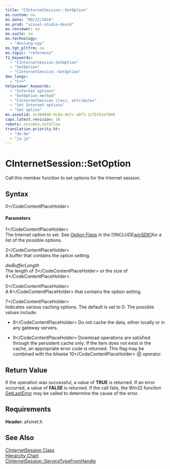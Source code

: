 ```yaml
---
title: "CInternetSession::SetOption"
ms.custom: na
ms.date: "09/22/2016"
ms.prod: "visual-studio-dev14"
ms.reviewer: na
ms.suite: na
ms.technology: 
  - "devlang-cpp"
ms.tgt_pltfrm: na
ms.topic: "reference"
f1_keywords: 
  - "CInternetSession.SetOption"
  - "SetOption"
  - "CInternetSession::SetOption"
dev_langs: 
  - "C++"
helpviewer_keywords: 
  - "Internet options"
  - "SetOption method"
  - "CInternetSession class, attributes"
  - "Set Internet options"
  - "Set option"
ms.assetid: 4c30d846-9c8a-4e7c-a0f3-11fb7b1ef040
caps.latest.revision: 16
robots: noindex,nofollow
translation.priority.ht: 
  - "de-de"
  - "ja-jp"
---
```

# CInternetSession::SetOption
Call this member function to set options for the Internet session.  
  
## Syntax  
  
<CodeContentPlaceHolder>0\</CodeContentPlaceHolder>  
#### Parameters  
 <CodeContentPlaceHolder>1\</CodeContentPlaceHolder>  
 The Internet option to set. See [Option Flags](http://msdn.microsoft.com/library/windows/desktop/aa385328) in the [!INCLUDE[winSDK](../vs140/includes/winsdk_md.md)]for a list of the possible options.  
  
 <CodeContentPlaceHolder>2\</CodeContentPlaceHolder>  
 A buffer that contains the option setting.  
  
 *dwBufferLength*  
 The length of <CodeContentPlaceHolder>3\</CodeContentPlaceHolder> or the size of <CodeContentPlaceHolder>4\</CodeContentPlaceHolder>.  
  
 <CodeContentPlaceHolder>5\</CodeContentPlaceHolder>  
 A <CodeContentPlaceHolder>6\</CodeContentPlaceHolder> that contains the option setting.  
  
 <CodeContentPlaceHolder>7\</CodeContentPlaceHolder>  
 Indicates various caching options. The default is set to 0. The possible values include:  
  
-   <CodeContentPlaceHolder>8\</CodeContentPlaceHolder> Do not cache the data, either locally or in any gateway servers.  
  
-   <CodeContentPlaceHolder>9\</CodeContentPlaceHolder> Download operations are satisfied through the persistent cache only. If the item does not exist in the cache, an appropriate error code is returned. This flag may be combined with the bitwise <CodeContentPlaceHolder>10\</CodeContentPlaceHolder> (**&#124;**) operator.  
  
## Return Value  
 If the operation was successful, a value of **TRUE** is returned. If an error occurred, a value of **FALSE** is returned. If the call fails, the Win32 function [GetLastError](http://msdn.microsoft.com/library/windows/desktop/ms679360) may be called to determine the cause of the error.  
  
## Requirements  
 **Header:** afxinet.h  
  
## See Also  
 [CInternetSession Class](../vs140/cinternetsession-class.md)   
 [Hierarchy Chart](../vs140/hierarchy-chart.md)   
 [CInternetSession::ServiceTypeFromHandle](assetId:///00458651-5aea-4788-bc37-9fc45f731a80)